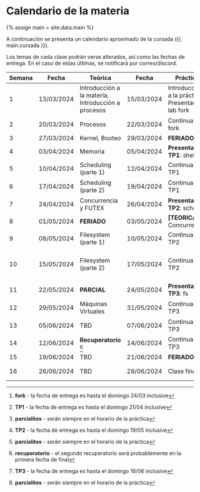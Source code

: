 # Calendario de la materia

{% assign main = site.data.main %}

A continuación se presenta un calendario aproximado de la cursada
({{ main.cursada }}).

Los temas de cada clase podrán verse alterados, así como las fechas de entrega.
En el caso de estas últimas, se notificará por correo/discord.

| Semana | Fecha      | Teórica                                            | Fecha      | Práctica                                          | Eventos                                                   |
|--------|------------|----------------------------------------------------|------------|---------------------------------------------------|-----------------------------------------------------------|
| 1      | 13/03/2024 | Introducción a la materia, Introducción a procesos | 15/03/2024 | Introducción a la práctica, Presentación lab fork |                                                           |
| 2      | 20/03/2024 | Procesos                                           | 22/03/2024 | Continuar lab fork                                | Entrega **fork** [^fork]                                  |
| 3      | 27/03/2024 | Kernel, Booteo                                     | 29/03/2024 | **FERIADO**                                       |                                                           |
| 4      | 03/04/2024 | Memoria                                            | 05/04/2024 | **Presentación TP1**: shell                       |                                                           |
| 5      | 10/04/2024 | Scheduling (parte 1)                               | 12/04/2024 | Continuar TP1                                     |                                                           |
| 6      | 17/04/2024 | Scheduling (parte 2)                               | 19/04/2024 | Continuar TP1                                     | Entrega **TP1** [^shell]                                  |
| 7      | 24/04/2024 | Concurrencia y FUTEX                               | 26/04/2024 | **Presentación TP2**: sched                       |                                                           |
| 8      | 01/05/2024 | **FERIADO**                                        | 03/05/2024 | **[TEORICA]** Concurrencia                        |                                                           |
| 9      | 08/05/2024 | Filesystem (parte 1)                               | 10/05/2024 | Continuar TP2                                     |                                                           |
| 10     | 15/05/2024 | Filesystem (parte 2)                               | 17/05/2024 | Continuar TP2                                     | **Parcialito TP1** [^parcialito] Entrega **TP2** [^sched] |
| 11     | 22/05/2024 | **PARCIAL**                                        | 24/05/2024 | **Presentación TP3**: fs                          |                                                           |
| 12     | 29/05/2024 | Máquinas Virtuales                                 | 31/05/2024 | Continuar TP3                                     | **Parcialito TP2** [^parcialito]                          |
| 13     | 05/06/2024 | TBD                                                | 07/06/2024 | Continuar TP3                                     |                                                           |
| 14     | 12/06/2024 | **Recuperatorio** [^recu]                          | 14/06/2024 | Continuar TP3                                     | Entrega **TP3** [^fs]                                     |
| 15     | 19/06/2024 | TBD                                                | 21/06/2024 | **FERIADO**                                       |                                                           |
| 16     | 26/06/2024 | TBD                                                | 28/06/2024 | Clase final                                       | **Parcialito TP3** [^parcialito]                          |
 
[^fork]: **fork** - la fecha de entrega es hasta el domingo 24/03 inclusive
[^shell]: **TP1** - la fecha de entrega es hasta el domingo 21/04 inclusive
[^sched]: **TP2** - la fecha de entrega es hasta el domingo 19/05 inclusive
[^fs]: **TP3** - la fecha de entrega es hasta el domingo 16/06 inclusive
[^parcialito]: **parcialitos** - serán siempre en el horario de la práctica
[^recu]: **recuperatorio** - el segundo recuperatorio será probablemente en la primera fecha de final

